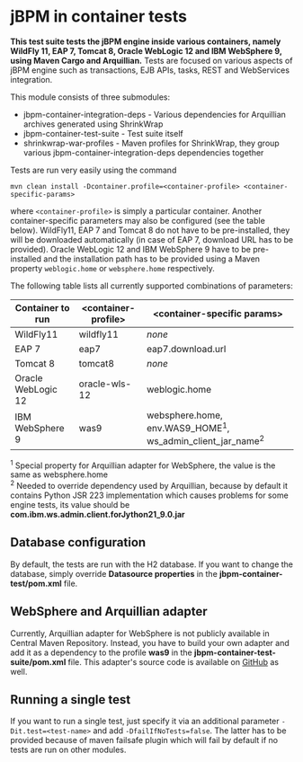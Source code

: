 jBPM in container tests
=====================

**This test suite tests the jBPM engine inside various containers, namely WildFly 11, EAP 7, Tomcat 8,
Oracle WebLogic 12 and IBM WebSphere 9, using Maven Cargo and Arquillian.** Tests are focused on various aspects of jBPM engine 
such as transactions, EJB APIs, tasks, REST and WebServices integration.

This module consists of three submodules:
* jbpm-container-integration-deps - Various dependencies for Arquillian archives generated using ShrinkWrap
* jbpm-container-test-suite - Test suite itself
* shrinkwrap-war-profiles - Maven profiles for ShrinkWrap, they group various jbpm-container-integration-deps dependencies together

Tests are run very easily using the command

```mvn clean install -Dcontainer.profile=<container-profile> <container-specific-params>```

where `<container-profile>` is simply a particular container. Another container-specific parameters may also be configured (see the table below).
WildFly11, EAP 7 and Tomcat 8 do not have to be pre-installed, they will be downloaded automatically (in case of EAP 7, download URL has to be provided).
Oracle WebLogic 12 and IBM WebSphere 9 have to be pre-installed and the installation path has to be provided using a Maven property `weblogic.home` or `websphere.home` respectively.

The following table lists all currently supported combinations of parameters:

| Container to run    | \<container-profile\> | \<container-specific params\>                                                   |
| -----------------   | --------------------- | ------------------------------------------------------------------------------- |
|     WildFly11       | wildfly11             | *none*                                                                          |
|     EAP 7           | eap7                  | eap7.download.url                                                               |
|     Tomcat 8        | tomcat8               | *none*                                                                          |
| Oracle WebLogic 12  | oracle-wls-12         | weblogic.home                                                                   |
| IBM WebSphere 9     | was9                  | websphere.home, env.WAS9_HOME<sup>1</sup>, ws_admin_client_jar_name<sup>2</sup> |

<sup>1</sup> Special property for Arquillian adapter for WebSphere, the value is the same as websphere.home  
<sup>2</sup> Needed to override dependency used by Arquillian, because by default it contains Python JSR 223 implementation which causes problems for some engine tests,
its value should be **com.ibm.ws.admin.client.forJython21_9.0.jar**

## Database configuration
By default, the tests are run with the H2 database. If you want to change the database, simply override **Datasource properties** in the **jbpm-container-test/pom.xml** file.

## WebSphere and Arquillian adapter
Currently, Arquillian adapter for WebSphere is not publicly available in Central Maven Repository. Instead, you have to build your own adapter and add it as a dependency to the profile **was9** in the **jbpm-container-test-suite/pom.xml** file.
This adapter's source code is available on [GitHub](https://github.com/arquillian/arquillian-container-was/tree/master/was-remote-9) as well.

## Running a single test
If you want to run a single test, just specify it via an additional parameter ```-Dit.test=<test-name>``` and add ```-DfailIfNoTests=false```.
The latter has to be provided because of maven failsafe plugin which will fail by default if no tests are run on other modules.
